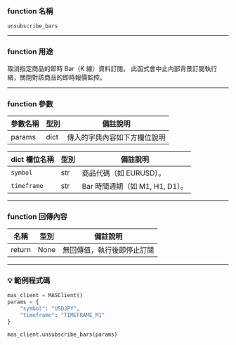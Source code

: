 ### function 名稱

`unsubscribe_bars`

---

### function 用途

取消指定商品的即時 Bar（K 線）資料訂閱。
此函式會中止內部背景訂閱執行緒，關閉對該商品的即時報價監控。  

---

### function 參數

| 參數名稱 | 型別 | 備註說明 |
|----------|------|----------|
| params   | dict | 傳入的字典內容如下方欄位說明 |

| dict 欄位名稱 | 型別 | 備註說明 |
|---------------|------|----------|
| `symbol `     | str  | 商品代碼（如 EURUSD）。 |
| `timeframe`   | str  | Bar 時間週期（如 M1, H1, D1）。 |

---

### function 回傳內容

| 名稱   | 型別 | 備註說明                             |
|--------|------|--------------------------------------|
| return | None | 無回傳值，執行後即停止訂閱 |

---

### 💡 範例程式碼

```python
mas_client = MASClient()
params = {
    "symbol": "USDJPY",
    "timeframe": "TIMEFRAME_M1"
}

mas_client.unsubscribe_bars(params)